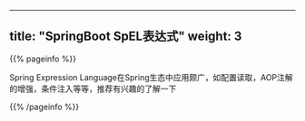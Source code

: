 
---
title: "SpringBoot SpEL表达式"
weight: 3
---

{{% pageinfo %}}

Spring Expression Language在Spring生态中应用颇广，如配置读取，AOP注解的增强，条件注入等等，推荐有兴趣的了解一下

{{% /pageinfo %}}

